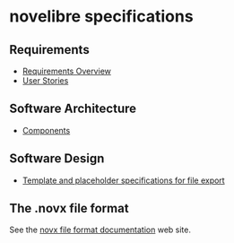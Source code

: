 # novelibre specifications


## Requirements

- [Requirements Overview](specs/requirements_overview.md)
- [User Stories](specs/user_stories.md)


## Software Architecture

- [Components](specs/components.md)


## Software Design

- [Template and placeholder specifications for file export](specs/specifications_for_file_export.md)


## The .novx file format

See the [novx file format documentation](https://peter88213.github.io/novxlib-docs/the_novx_file_format.html) web site.

